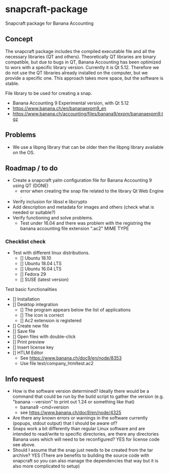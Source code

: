 # snapcraft-package
Snapcraft package for Banana Accounting

## Concept
The snapcraft package includes the compiled executable file and all the necessary libraries (QT and others). 
Theoretically QT libraries are binary compatible, but due to bugs in QT, Banana Accounting has been optimized to wors with a specific library version. Currently it is Qt 5.12.
Therefore we do not use the QT libraries already installed on the computer, but we provide a specific one. 
This approach takes more  space, but the software is stable.

File library to be used for creating a snap. 
- Banana Accounting 9 Experimental version, with Qt 5.12
- https://www.banana.ch/en/bananaexpm9_en
- https://www.banana.ch/accounting/files/banana9/expm/bananaexpm9.tgz

## Problems
- We use a libpng library that can be older then the libpng library available on the OS.

## Roadmap / to do 
- Create a snapcraft yalm configuration file for Banana Accounting 9 using QT (DONE)
  - error when creating the snap file related to the library Qt Web Engine .
- Verify inclusion for libssl e libcrypto
- Add description and metadata for images and others (check what is needed or suitable?)
- Verify functioning and solve problems.
  - Test under 16.04 and there was problem with the registring the banana accounting file extension ".ac2" MIME TYPE

### Checklist check

- Test with different linux distributions.
  * [] Ubuntu 18.10
  * [] Ubuntu 18.04 LTS
  * [] Ubuntu 16.04 LTS
  * [] Fedora 29
  * [] SUSE (latest version)

Test basic functionalities
* [] Installation
* [] Desktop integration
  * [] The program appears below the list of applications
  * [] The icon is correct
  * [] Ac2 extension is registered
* [] Create new file
* [] Save file
* [] Open files with double-click
* [] Print preview
* [] Insert license key
* [] HTLM Editor
     - See https://www.banana.ch/doc9/en/node/8353
	 - Use file test/company_htmltest.ac2


## Info request
- How is the software version determined? Ideally there would be a command that could be run by the build script to gather the version (e.g. "banana --version" to print out 1.24 or something like that)
  - banana9 -cmd=version
  - see https://www.banana.ch/doc9/en/node/4325
- Are there any known errors or warnings in the software currently (popups, stdout output) that I should be aware of?
- Snaps work a bit differently than regular Linux software and are intended to read/write to specific directories, are there any directories Banana uses which will need to be reconfigured? YES for license code see above.
- Should I assume that the snap just needs to be created from the tar archive? YES 
(There are benefits to building the source code with snapcraft so you can also manage the dependencies that way but it is also more complicated to setup)

